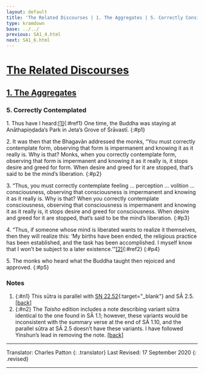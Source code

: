 ```yaml
---
layout: default
title: 'The Related Discourses | 1. The Aggregates | 5. Correctly Considered'
type: kramdown
base: ../../
previous: SA1_4.html
next: SA1_6.html
---
```


# [The Related Discourses](../index.html)
## [1. The Aggregates](index.html)
### 5. Correctly Contemplated

1\. Thus have I heard:[\[1\]](#n1){:#ref1} One time, the Buddha was staying at Anāthapiṇḍada’s Park in Jeta’s Grove of Śrāvastī.
{:#p1}

2\. It was then that the Bhagavān addressed the monks, “You must correctly contemplate form, observing that form is impermanent and knowing it as it really is. Why is that? Monks, when you correctly contemplate form, observing that form is impermanent and knowing it as it really is, it stops desire and greed for form. When desire and greed for it are stopped, that’s said to be the mind’s liberation.
{:#p2}

3\. “Thus, you must correctly contemplate feeling … perception … volition … consciousness, observing that consciousness is impermanent and knowing it as it really is. Why is that? When you correctly contemplate consciousness, observing that consciousness is impermanent and knowing it as it really is, it stops desire and greed for consciousness. When desire and greed for it are stopped, that’s said to be the mind’s liberation.
{:#p3}

4\. “Thus, if someone whose mind is liberated wants to realize it themselves, then they will realize this: ‘My births have been ended, the religious practice has been established, and the task has been accomplished. I myself know that I won’t be subject to a later existence.’”[\[2\]](#n2){:#ref2}
{:#p4}

5\. The monks who heard what the Buddha taught then rejoiced and approved.
{:#p5}

### Notes
1. {:#n1} This sūtra is parallel with [SN 22.52](https://suttacentral.net/sn22.52){:target="_blank"} and SĀ 2.5. [\[back\]](#ref1)
2. {:#n2} The *Taisho* edition includes a note describing variant sūtra identical to the one found in SĀ 1.1; however, these variants would be inconsistent with the summary verse at the end of SĀ 1.10, and the parallel sūtra at SĀ 2.5 doesn’t have these variants. I have followed Yinshun’s lead in removing the note. [\[back\]](#ref2)

---

Translator: Charles Patton
{: .translator}
Last Revised: 17 September 2020
{: .revised}

---